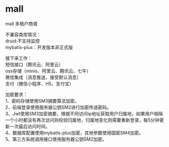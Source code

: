 # mall
mall 多租户商城

不兼容类库情况：  
druid:不支持监控  
mybatis-plus：开发版本非正式版  

接下来工作：  
短信接口（腾讯云、阿里云）  
oss存储（minio、阿里云、腾讯云、七牛）  
微信集成（消息推送，接受默认消息）  
支付（微信小程序、H5、支付宝）  

加密要求：  
1、密码存储使用SM3摘要算法加密。  
2、前端登录使用服务器公钥SM2进行加密传送密码。  
3、Jwt使用SM3加密摘要，根据不同访问ip地址获取用户归属地，如果用户相隔一个小时都没有再次访问则校验归属地，归属地变化则需要重新登录，每5分钟更新一次最后访问时间。  
4、数据库配置使用mybatis-plus加密，其他参数使用国密SM4加密。  
5、第三方系统调用接口使用服务器公钥SM2加密。


